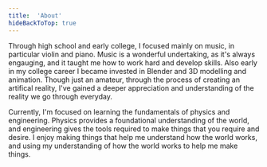 ```yaml
---
title:  'About'
hideBackToTop: true
---
```


Through high school and early college, I focused mainly on music, in particular violin and piano. Music is a wonderful undertaking, as it's always engauging, and it taught me how to work hard and develop skills. Also early in my college career I became invested in Blender and 3D modelling and animation. Though just an amateur, through the process of creating an artifical reality, I've gained a deeper appreciation and understanding of the reality we go through everyday.

Currently, I'm focused on learning the fundamentals of physics and engineering. Physics provides a foundational understanding of the world, and engineering gives the tools required to make things that you require and desire. I enjoy making things that help me understand how the world works, and using my understanding of how the world works to help me make things.
